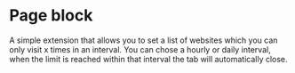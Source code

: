 # Page block

A simple extension that allows you to set a list of websites which you can only visit x times in an interval.
You can chose a hourly or daily interval, when the limit is reached within that interval the tab will automatically close.

